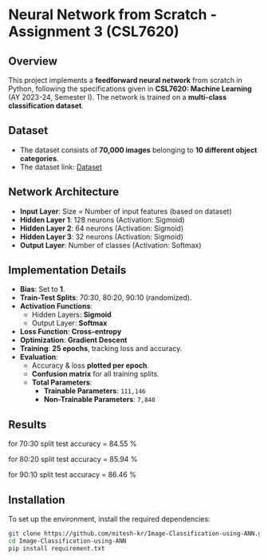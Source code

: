 # Neural Network from Scratch - Assignment 3 (CSL7620)

## Overview
This project implements a **feedforward neural network** from scratch in Python, following the specifications given in **CSL7620: Machine Learning** (AY 2023-24, Semester I). The network is trained on a **multi-class classification dataset**.

## Dataset
- The dataset consists of **70,000 images** belonging to **10 different object categories**.
- The dataset link: [Dataset](https://drive.google.com/file/d/1yWw3SL3rMgnSlP2R3tJMueJkIiNZ6X5U/view?usp=sharing)

## Network Architecture
- **Input Layer**: Size = Number of input features (based on dataset)
- **Hidden Layer 1**: 128 neurons (Activation: Sigmoid)
- **Hidden Layer 2**: 64 neurons (Activation: Sigmoid)
- **Hidden Layer 3**: 32 neurons (Activation: Sigmoid)
- **Output Layer**: Number of classes (Activation: Softmax)

## Implementation Details
- **Bias**: Set to **1**.
- **Train-Test Splits**: 70:30, 80:20, 90:10 (randomized).
- **Activation Functions**:
  - Hidden Layers: **Sigmoid**
  - Output Layer: **Softmax**
- **Loss Function**: **Cross-entropy**
- **Optimization**: **Gradient Descent**
- **Training**: **25 epochs**, tracking loss and accuracy.
- **Evaluation**:
  - Accuracy & loss **plotted per epoch**.
  - **Confusion matrix** for all training splits.
  - **Total Parameters**:
    - **Trainable Parameters**: `111,146`
    - **Non-Trainable Parameters**: `7,840`

## Results

for 70:30 split test accuracy = 84.55 %

for 80:20 split test accuracy = 85.94 %

for 90:10 split test accuracy = 86.46 %



## Installation
To set up the environment, install the required dependencies:

```bash
git clone https://github.com/mitesh-kr/Image-Classification-using-ANN.git
cd Image-Classification-using-ANN
pip install requirement.txt
